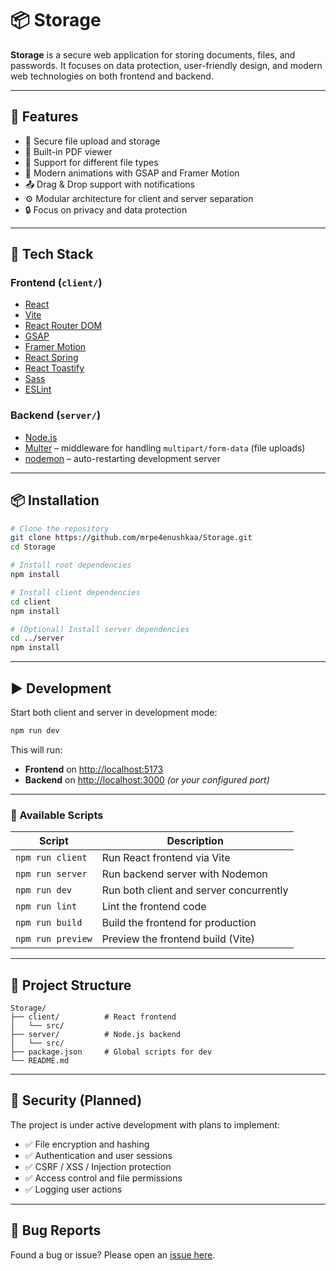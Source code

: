 # 📦 Storage

**Storage** is a secure web application for storing documents, files, and passwords. It focuses on data protection, user-friendly design, and modern web technologies on both frontend and backend.

---

## 🚀 Features

* 🔐 Secure file upload and storage
* 📄 Built-in PDF viewer
* 📁 Support for different file types
* 🎨 Modern animations with GSAP and Framer Motion
* 📤 Drag & Drop support with notifications
* ⚙️ Modular architecture for client and server separation
* 🔒 Focus on privacy and data protection

---

## 🧱 Tech Stack

### Frontend (`client/`)

* [React](https://react.dev/)
* [Vite](https://vitejs.dev/)
* [React Router DOM](https://reactrouter.com/)
* [GSAP](https://greensock.com/gsap/)
* [Framer Motion](https://www.framer.com/motion/)
* [React Spring](https://react-spring.dev/)
* [React Toastify](https://fkhadra.github.io/react-toastify/)
* [Sass](https://sass-lang.com/)
* [ESLint](https://eslint.org/)

### Backend (`server/`)

* [Node.js](https://nodejs.org/)
* [Multer](https://github.com/expressjs/multer) – middleware for handling `multipart/form-data` (file uploads)
* [nodemon](https://www.npmjs.com/package/nodemon) – auto-restarting development server

---

## 📦 Installation

```bash
# Clone the repository
git clone https://github.com/mrpe4enushkaa/Storage.git
cd Storage

# Install root dependencies
npm install

# Install client dependencies
cd client
npm install

# (Optional) Install server dependencies
cd ../server
npm install
```

---

## ▶️ Development

Start both client and server in development mode:

```bash
npm run dev
```

This will run:

* **Frontend** on [http://localhost:5173](http://localhost:5173)
* **Backend** on [http://localhost:3000](http://localhost:3000) *(or your configured port)*

---

### 🔧 Available Scripts

| Script            | Description                             |
| ----------------- | --------------------------------------- |
| `npm run client`  | Run React frontend via Vite             |
| `npm run server`  | Run backend server with Nodemon         |
| `npm run dev`     | Run both client and server concurrently |
| `npm run lint`    | Lint the frontend code                  |
| `npm run build`   | Build the frontend for production       |
| `npm run preview` | Preview the frontend build (Vite)       |

---

## 📁 Project Structure

```
Storage/
├── client/          # React frontend
│   └── src/
├── server/          # Node.js backend
│   └── src/
├── package.json     # Global scripts for dev
└── README.md
```

---

## 🔐 Security (Planned)

The project is under active development with plans to implement:

* ✅ File encryption and hashing
* ✅ Authentication and user sessions
* ✅ CSRF / XSS / Injection protection
* ✅ Access control and file permissions
* ✅ Logging user actions

---

## 🐛 Bug Reports

Found a bug or issue? Please open an [issue here](https://github.com/mrpe4enushkaa/Storage/issues).
